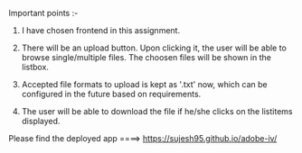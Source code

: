 Important points :-

1. I have chosen frontend in this assignment.

2. There will be an upload button. Upon clicking it, the user will be able to browse single/multiple files. The choosen files will be shown in the listbox.

3. Accepted file formats to upload is kept as '.txt' now, which can be configured in the future based on requirements.

4. The user will be able to download the file if he/she clicks on the listitems displayed.

Please find the deployed app ====> https://sujesh95.github.io/adobe-iv/
